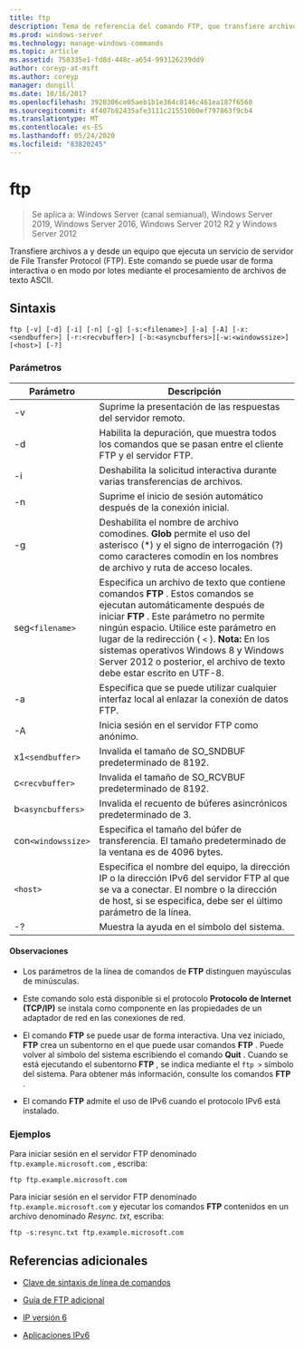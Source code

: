 ```yaml
---
title: ftp
description: Tema de referencia del comando FTP, que transfiere archivos hacia y desde un equipo que ejecuta un servicio de servidor File Transfer Protocol (FTP).
ms.prod: windows-server
ms.technology: manage-windows-commands
ms.topic: article
ms.assetid: 758335e1-fd8d-448c-a654-993126239dd9
author: coreyp-at-msft
ms.author: coreyp
manager: dongill
ms.date: 10/16/2017
ms.openlocfilehash: 3920306ce05aeb1b1e364c8146c461ea187f6560
ms.sourcegitcommit: 4f407b82435afe3111c215510b0ef797863f9cb4
ms.translationtype: MT
ms.contentlocale: es-ES
ms.lasthandoff: 05/24/2020
ms.locfileid: "83820245"
---
```

# <a name="ftp"></a>ftp

> Se aplica a: Windows Server (canal semianual), Windows Server 2019, Windows Server 2016, Windows Server 2012 R2 y Windows Server 2012

Transfiere archivos a y desde un equipo que ejecuta un servicio de servidor de File Transfer Protocol (FTP). Este comando se puede usar de forma interactiva o en modo por lotes mediante el procesamiento de archivos de texto ASCII.

## <a name="syntax"></a>Sintaxis

```
ftp [-v] [-d] [-i] [-n] [-g] [-s:<filename>] [-a] [-A] [-x:<sendbuffer>] [-r:<recvbuffer>] [-b:<asyncbuffers>][-w:<windowssize>][<host>] [-?]
```

### <a name="parameters"></a>Parámetros

| Parámetro | Descripción |
| ----------| ----------- |
| -v | Suprime la presentación de las respuestas del servidor remoto. |
| -d | Habilita la depuración, que muestra todos los comandos que se pasan entre el cliente FTP y el servidor FTP. |
| -i | Deshabilita la solicitud interactiva durante varias transferencias de archivos. |
| -n | Suprime el inicio de sesión automático después de la conexión inicial. |
| -g | Deshabilita el nombre de archivo comodines.  **Glob** permite el uso del asterisco (*) y el signo de interrogación (?) como caracteres comodín en los nombres de archivo y ruta de acceso locales. |
| seg`<filename>` | Especifica un archivo de texto que contiene comandos **FTP** . Estos comandos se ejecutan automáticamente después de iniciar **FTP** . Este parámetro no permite ningún espacio. Utilice este parámetro en lugar de la redirección ( `<` ). **Nota:** En los sistemas operativos Windows 8 y Windows Server 2012 o posterior, el archivo de texto debe estar escrito en UTF-8. |
| -a | Especifica que se puede utilizar cualquier interfaz local al enlazar la conexión de datos FTP. |
| -A | Inicia sesión en el servidor FTP como anónimo. |
| x1`<sendbuffer> `| Invalida el tamaño de SO_SNDBUF predeterminado de 8192. |
| c`<recvbuffer>` | Invalida el tamaño de SO_RCVBUF predeterminado de 8192. |
| b`<asyncbuffers>` | Invalida el recuento de búferes asincrónicos predeterminado de 3. |
| con`<windowssize>` | Especifica el tamaño del búfer de transferencia. El tamaño predeterminado de la ventana es de 4096 bytes. |
| `<host>` | Especifica el nombre del equipo, la dirección IP o la dirección IPv6 del servidor FTP al que se va a conectar. El nombre o la dirección de host, si se especifica, debe ser el último parámetro de la línea. |
| -? | Muestra la ayuda en el símbolo del sistema. |

#### <a name="remarks"></a>Observaciones

- Los parámetros de la línea de comandos de **FTP** distinguen mayúsculas de minúsculas.

- Este comando solo está disponible si el protocolo **Protocolo de Internet (TCP/IP)** se instala como componente en las propiedades de un adaptador de red en las conexiones de red.

- El comando **FTP** se puede usar de forma interactiva. Una vez iniciado, **FTP** crea un subentorno en el que puede usar comandos **FTP** . Puede volver al símbolo del sistema escribiendo el comando **Quit** . Cuando se está ejecutando el subentorno **FTP** , se indica mediante el `ftp >` símbolo del sistema. Para obtener más información, consulte los comandos **FTP** .

- El comando **FTP** admite el uso de IPv6 cuando el protocolo IPv6 está instalado.

### <a name="examples"></a>Ejemplos

Para iniciar sesión en el servidor FTP denominado `ftp.example.microsoft.com` , escriba:

```
ftp ftp.example.microsoft.com
```

Para iniciar sesión en el servidor FTP denominado `ftp.example.microsoft.com` y ejecutar los comandos **FTP** contenidos en un archivo denominado *Resync. txt*, escriba:

```
ftp -s:resync.txt ftp.example.microsoft.com
```

## <a name="additional-references"></a>Referencias adicionales

- [Clave de sintaxis de línea de comandos](command-line-syntax-key.md)

- [Guía de FTP adicional](https://docs.microsoft.com/previous-versions/orphan-topics/ws.10/cc756013(v=ws.10))

- [IP versión 6](https://docs.microsoft.com/previous-versions/windows/it-pro/windows-server-2003/cc738636(v=ws.10))

- [Aplicaciones IPv6](https://docs.microsoft.com/previous-versions/windows/it-pro/windows-server-2003/cc782509(v=ws.10))
